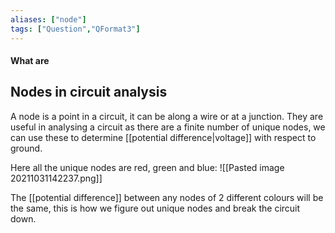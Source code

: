 ```yaml
---
aliases: ["node"]
tags: ["Question","QFormat3"]
---
```


#### What are
## Nodes in circuit analysis
A node is a point in a circuit, it can be along a wire or at a junction. They are useful in analysing a circuit as there are a finite number of unique nodes, we can use these to determine [[potential difference|voltage]] with respect to ground.

Here all the unique nodes are red, green and blue:
![[Pasted image 20211031142237.png]]

The [[potential difference]] between any nodes of 2 different colours will be the same, this is how we figure out unique nodes and break the circuit down.
